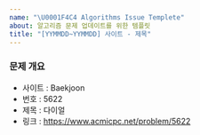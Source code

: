 ```yaml
---
name: "\U0001F4C4 Algorithms Issue Templete"
about: 알고리즘 문제 업데이트를 위한 템플릿
title: "[YYMMDD~YYMMDD] 사이트 - 제목"
---
```


### 문제 개요

- 사이트 : Baekjoon
- 번호 : 5622
- 제목 : 다이얼
- 링크 : https://www.acmicpc.net/problem/5622

